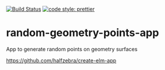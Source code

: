 [![Build Status](https://travis-ci.org/brauls/random-geometry-points-app.svg?branch=master)](https://travis-ci.org/brauls/random-geometry-points-app)
[![code style: prettier](https://img.shields.io/badge/code_style-prettier-ff69b4.svg?style=flat-square)](https://github.com/prettier/prettier)

# random-geometry-points-app
App to generate random points on geometry surfaces

https://github.com/halfzebra/create-elm-app